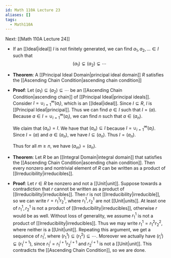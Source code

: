 ```yaml
---
id: Math 110A Lecture 23
aliases: []
tags:
  - Math110A
---
```


Next: [[Math 110A Lecture 24]]

- If an [[Ideal|ideal]] $I$ is not finitely generated, we can find
  $a_1,a_2,\dotsc \in I$ such that
  $$
    (a_1)\subsetneq (a_2) \subsetneq \dotsb
  $$
- **Theorem**: A [[Principal Ideal Domain|principal ideal domain]] $R$ satisfies
  the [[Ascending Chain Condition|ascending chain condition]]
- **Proof**: Let $(a_1)\subseteq (a_2)\subseteq \dotsb$ be an
  [[Ascending Chain Condition|ascending chain]] of
  [[Principal Ideal|principal ideals]]. Consider
  $I = \cup_{i = 1}^\infty (a_i)$, which is an [[Ideal|ideal]]. Since
  $I\subseteq R$, $I$ is [[Principal Ideal|principal]]. Thus we can find
  $a\in I$ such that $I = (a)$. Because $a\in I = \cup_{i = 1}^\infty (a_i)$, we
  can find $n$ such that $a\in (a_n)$.

  We claim that $(a_n) = I$. We have that $(a_n)\subseteq I$ because
  $I = \cup_{i = 1}^\infty (a_i)$. Since $I = (a)$ and $a\in (a_n)$, we have
  $I\subseteq (a_n)$. Thus $I = (a_n)$.

  Thus for all $m\geq n$, we have $(a_m) = (a_n)$.

- **Theorem**: Let $R$ be an [[Integral Domain|integral domain]] that satisfies
  the [[Ascending Chain Condition|ascending chain condition]]. Then every
  nonzero and nontrivial element of $R$ can be written as a product of
  [[Irreducibility|irreducibles]].
- **Proof**: Let $r\in R$ be nonzero and not a [[Unit|unit]]. Suppose towards a
  contradiction that $r$ cannot be written as a product of
  [[Irreducibility|irreducibles]]. Then $r$ is not
  [[Irreducibility|irreducible]], so we can write $r = r_1^1r_2^1$, where
  $r_1^1,r_2^1$ are not [[Unit|units]]. At least one of $r_1^1, r_2^1$ is not a
  product of [[Irreducibility|irreducibles]], otherwise $r$ would be as well.
  Without loss of generality, we assume $r_1^1$ is not a product of
  [[Irreducibility|irreducibles]]. Thus we may write $r_1^1 = r_1^2r_2^2$, where
  neither is a [[Unit|unit]]. Repeating this argument, we get a sequence of
  $r_1^i$, where $(r_1^1)\subseteq (r_1^2)\subseteq \dotsb$. Moreover we
  actually have $(r_i^i)\subsetneq (r_1^{i + 1})$, since
  $r_1^i = r_1^{i + 1}r_2^{i + 1}$ and $r_2^{i + 1}$ is not a [[Unit|unit]].
  This contradicts the [[Ascending Chain Condition]], so we are done.
